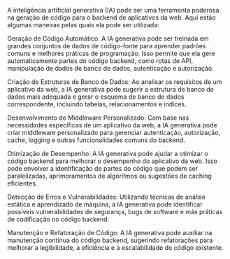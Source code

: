 A inteligência artificial generativa (IA) pode ser uma ferramenta poderosa na geração de código para o backend de aplicativos da web.
Aqui estão algumas maneiras pelas quais ela pode ser utilizada:

Geração de Código Automático: A IA generativa pode ser treinada em grandes conjuntos de dados de código-fonte para aprender padrões comuns e melhores práticas de programação. Isso permite que ela gere automaticamente partes do código backend, como rotas de API, manipulação de dados de banco de dados, autenticação e autorização.

Criação de Estruturas de Banco de Dados: Ao analisar os requisitos de um aplicativo da web, a IA generativa pode sugerir a estrutura de banco de dados mais adequada e gerar o esquema de banco de dados correspondente, incluindo tabelas, relacionamentos e índices.

Desenvolvimento de Middleware Personalizado: Com base nas necessidades específicas de um aplicativo da web, a IA generativa pode criar middleware personalizado para gerenciar autenticação, autorização, cache, logging e outras funcionalidades comuns do backend.

Otimização de Desempenho: A IA generativa pode ajudar a otimizar o código backend para melhorar o desempenho do aplicativo da web. Isso pode envolver a identificação de partes do código que podem ser paralelizadas, aprimoramentos de algoritmos ou sugestões de caching eficientes.

Detecção de Erros e Vulnerabilidades: Utilizando técnicas de análise estática e aprendizado de máquina, a IA generativa pode identificar possíveis vulnerabilidades de segurança, bugs de software e más práticas de codificação no código backend.

Manutenção e Refatoração de Código: A IA generativa pode auxiliar na manutenção contínua do código backend, sugerindo refatorações para melhorar a legibilidade, a eficiência e a escalabilidade do código existente.
